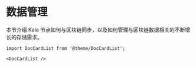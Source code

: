 # 数据管理

本节介绍 Kaia 节点如何与区块链同步，以及如何管理与区块链数据相关的不断增长的存储需求。

```mdx-code-block
import DocCardList from '@theme/DocCardList';

<DocCardList />
```
